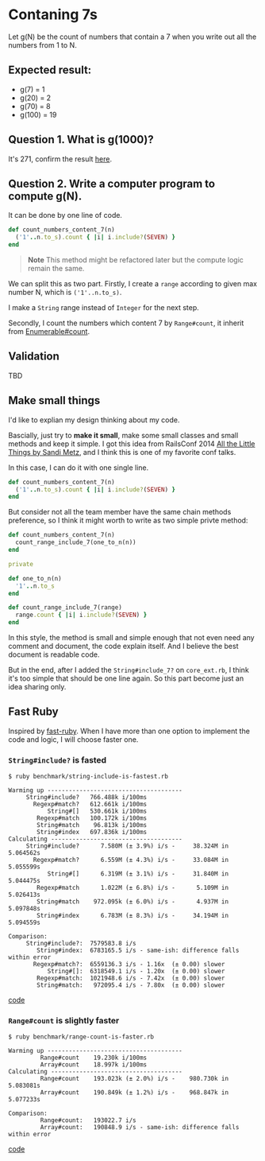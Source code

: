 # Contaning 7s

Let g(N) be the count of numbers that contain a 7 when you write out all the numbers from 1 to N.

## Expected result:
- g(7) = 1
- g(20) = 2
- g(70) = 8
- g(100) = 19

## Question 1. What is g(1000)?
It's 271, confirm the result [here](https://github.com/bater/containing_7s/blob/master/spec/calculator_spec.rb#L9).

## Question 2. Write a computer program to compute g(N).
It can be done by one line of code.
```rb
def count_numbers_content_7(n)
  ('1'..n.to_s).count { |i| i.include?(SEVEN) }
end
```
> **Note**
> This method might be refactored later but the compute logic remain the same.

We can split this as two part. Firstly, I create a `range` according to given max number N, which is `('1'..n.to_s)`.

I make a `String` range instead of `Integer` for the next step.

Secondly, I count the numbers which content 7 by `Range#count`, it inherit from [Enumerable#count](https://ruby-doc.org/core-2.7.1/Enumerable.html#method-i-count).

## Validation
TBD

## Make small things
I'd like to explian my design thinking about my code.

Bascially, just try to **make it small**, make some small classes and small methods and keep it simple. I got this idea from RailsConf 2014 [All the Little Things by Sandi Metz](https://youtu.be/8bZh5LMaSmE), and I think this is one of my favorite conf talks.

In this case, I can do it with one single line.
```rb
def count_numbers_content_7(n)
  ('1'..n.to_s).count { |i| i.include?(SEVEN) }
end
```
But consider not all the team member have the same chain methods preference, so I think it might worth to write as two simple privte method:
```rb
def count_numbers_content_7(n)
  count_range_include_7(one_to_n(n))
end

private

def one_to_n(n)
  '1'..n.to_s
end

def count_range_include_7(range)
  range.count { |i| i.include?(SEVEN) }
end
```
In this style, the method is small and simple enough that not even need any comment and document, the code explain itself. And I believe the best document is readable code.

But in the end, after I added the `String#include_7?` on `core_ext.rb`, I think it's too simple that should be one line again. So this part become just an idea sharing only.

## Fast Ruby
Inspired by [fast-ruby](https://github.com/fastruby/fast-ruby). When I have more than one option to implement the code and logic, I will choose faster one.

### `String#include?` is fasted
```
$ ruby benchmark/string-include-is-fastest.rb

Warming up --------------------------------------
     String#include?   766.488k i/100ms
       Regexp#match?   612.661k i/100ms
           String#[]   530.661k i/100ms
        Regexp#match   100.172k i/100ms
        String#match    96.813k i/100ms
        String#index   697.836k i/100ms
Calculating -------------------------------------
     String#include?      7.580M (± 3.9%) i/s -     38.324M in   5.064562s
       Regexp#match?      6.559M (± 4.3%) i/s -     33.084M in   5.055599s
           String#[]      6.319M (± 3.1%) i/s -     31.840M in   5.044475s
        Regexp#match      1.022M (± 6.8%) i/s -      5.109M in   5.026413s
        String#match    972.095k (± 6.0%) i/s -      4.937M in   5.097848s
        String#index      6.783M (± 8.3%) i/s -     34.194M in   5.094559s

Comparison:
     String#include?:  7579583.8 i/s
        String#index:  6783165.5 i/s - same-ish: difference falls within error
       Regexp#match?:  6559136.3 i/s - 1.16x  (± 0.00) slower
           String#[]:  6318549.1 i/s - 1.20x  (± 0.00) slower
        Regexp#match:  1021948.6 i/s - 7.42x  (± 0.00) slower
        String#match:   972095.4 i/s - 7.80x  (± 0.00) slower
```
[code](benchmark/string-include-is-fastest.rb)

### `Range#count` is slightly faster
```
$ ruby benchmark/range-count-is-faster.rb

Warming up --------------------------------------
         Range#count    19.230k i/100ms
         Array#count    18.997k i/100ms
Calculating -------------------------------------
         Range#count    193.023k (± 2.0%) i/s -    980.730k in   5.083081s
         Array#count    190.849k (± 1.2%) i/s -    968.847k in   5.077233s

Comparison:
         Range#count:   193022.7 i/s
         Array#count:   190848.9 i/s - same-ish: difference falls within error
```
[code](benchmark/range-count-is-faster.rb)